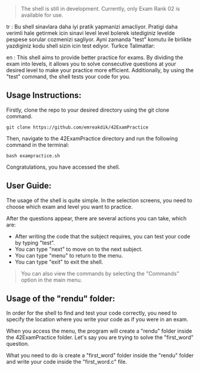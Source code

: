 
> The shell is still in development. Currently, only Exam Rank 02 is
> available for use.


tr : Bu shell sinavlara daha iyi pratik yapmanizi amacliyor. Pratigi daha verimli hale getirmek icin sinavi level level bolerek istediginiz levelde pespese sorular cozmenizi sagliyor. Ayni zamanda "test" komutu ile birlikte yazdiginiz kodu shell sizin icin test ediyor.
Turkce Talimatlar: 

en : This shell aims to provide better practice for exams. By dividing the exam into levels, it allows you to solve consecutive questions at your desired level to make your practice more efficient. Additionally, by using the "test" command, the shell tests your code for you.

## Usage Instructions:

Firstly, clone the repo to your desired directory using the git clone command. 

    git clone https://github.com/emreakdik/42ExamPractice

Then, navigate to the 42ExamPractice directory and run the following command in the terminal: 

    bash exampractice.sh

Congratulations, you have accessed the shell.

## User Guide:

The usage of the shell is quite simple. In the selection screens, you need to choose which exam and level you want to practice.

After the questions appear, there are several actions you can take, which are:

-   After writing the code that the subject requires, you can test your code by typing "test".
-   You can type "next" to move on to the next subject.
-   You can type "menu" to return to the menu.
-   You can type "exit" to exit the shell.

> You can also view the commands by selecting the "Commands" option in
> the main menu.

## Usage of the "rendu" folder:

In order for the shell to find and test your code correctly, you need to specify the location where you write your code as if you were in an exam.

When you access the menu, the program will create a "rendu" folder inside the 42ExamPractice folder. Let's say you are trying to solve the "first_word" question.

What you need to do is create a "first_word" folder inside the "rendu" folder and write your code inside the "first_word.c" file.
